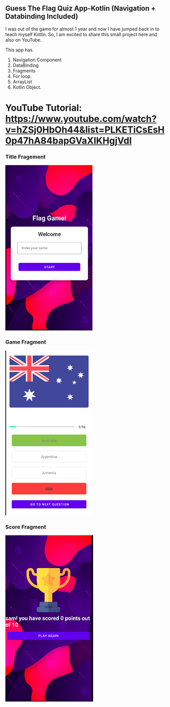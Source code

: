 ## Guess The Flag Quiz App-Kotlin (Navigation + Databinding Included)

I was out of the game for almost 1 year and now I have jumped back in to teach myself Kotlin. So, I am excited to share this small project here and also on YouTube. 

This app has. 

1. Navigation Component
2. DataBinding
3. Fragments
4. For loop. 
5. ArrayList
6. Kotlin Object. 

# YouTube Tutorial: https://www.youtube.com/watch?v=hZSj0HbOh44&list=PLKETiCsEsH0p47hA84bapGVaXIKHgjVdl

### Title Fragement
![](images/1.png)

### Game Fragment
![](images/2.png)

### Score Fragment
![](images/3.png)
